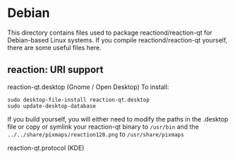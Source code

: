 
Debian
====================
This directory contains files used to package reactiond/reaction-qt
for Debian-based Linux systems. If you compile reactiond/reaction-qt yourself, there are some useful files here.

## reaction: URI support ##


reaction-qt.desktop  (Gnome / Open Desktop)
To install:

	sudo desktop-file-install reaction-qt.desktop
	sudo update-desktop-database

If you build yourself, you will either need to modify the paths in
the .desktop file or copy or symlink your reaction-qt binary to `/usr/bin`
and the `../../share/pixmaps/reaction128.png` to `/usr/share/pixmaps`

reaction-qt.protocol (KDE)

